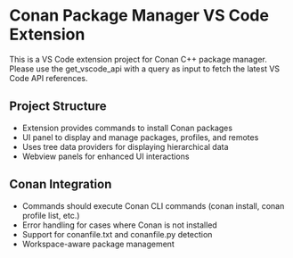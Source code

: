 <!-- Use this file to provide workspace-specific custom instructions to Copilot. For more details, visit https://code.visualstudio.com/docs/copilot/copilot-customization#_use-a-githubcopilotinstructionsmd-file -->

# Conan Package Manager VS Code Extension

This is a VS Code extension project for Conan C++ package manager. Please use the get_vscode_api with a query as input to fetch the latest VS Code API references.

## Project Structure
- Extension provides commands to install Conan packages
- UI panel to display and manage packages, profiles, and remotes
- Uses tree data providers for displaying hierarchical data
- Webview panels for enhanced UI interactions

## Conan Integration
- Commands should execute Conan CLI commands (conan install, conan profile list, etc.)
- Error handling for cases where Conan is not installed
- Support for conanfile.txt and conanfile.py detection
- Workspace-aware package management
